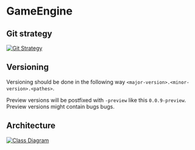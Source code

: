 # GameEngine

## Git strategy

[![Git Strategy](https://www.google.com/url?sa=i&url=https%3A%2F%2Fwriteabout.net%2F2018%2F05%2F04%2Fgit-branching-guidance-for-devops-teams%2F&psig=AOvVaw28Om0FgmGvWWZ5bfQNy8Jn&ust=1584719712993000&source=images&cd=vfe&ved=0CAIQjRxqFwoTCID97Y_zpugCFQAAAAAdAAAAABAu)](https://www.atlassian.com/git/tutorials/using-branches/merge-strategy)

## Versioning

Versioning should be done in the following way `<major-version>.<minor-version>.<pathes>`.

Preview versions will be postfixed with `-preview` like this `0.0.9-preview`. Preview versions might contain bugs bugs.

## Architecture

[![Class Diagram](https://www.lucidchart.com/publicSegments/view/446ee9b9-582a-41e1-93ab-0651b8e1034f/image.png)](https://www.lucidchart.com/documents/view/105626cd-a736-41de-aa65-de48eef8cd02)

